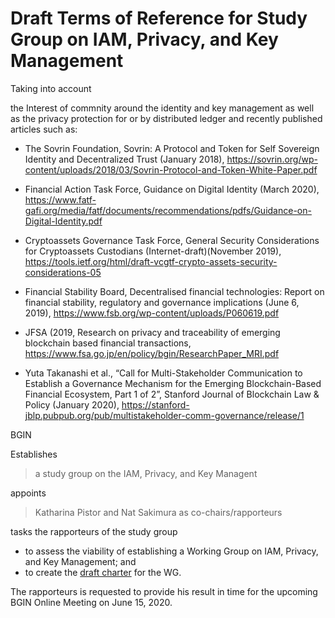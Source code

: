 # Draft Terms of Reference for  Study Group on IAM, Privacy, and Key Management

Taking into account

the Interest of commnity around the identity and key management as well as the privacy protection 
for or by distributed ledger and recently published articles such as: 

* The Sovrin Foundation, Sovrin: A Protocol and Token for Self Sovereign Identity and Decentralized Trust (January 2018), https://sovrin.org/wp-content/uploads/2018/03/Sovrin-Protocol-and-Token-White-Paper.pdf

* Financial Action Task Force, Guidance on Digital Identity (March 2020), https://www.fatf-gafi.org/media/fatf/documents/recommendations/pdfs/Guidance-on-Digital-Identity.pdf

* Cryptoassets Governance Task Force, General Security Considerations for Cryptoassets Custodians (Internet-draft)(November 2019), https://tools.ietf.org/html/draft-vcgtf-crypto-assets-security-considerations-05

* Financial Stability Board, Decentralised financial technologies: Report on financial stability, regulatory and governance implications (June 6, 2019), https://www.fsb.org/wp-content/uploads/P060619.pdf

* JFSA (2019, Research on privacy and traceability of emerging blockchain based financial transactions, https://www.fsa.go.jp/en/policy/bgin/ResearchPaper_MRI.pdf

* Yuta Takanashi et al., “Call for Multi-Stakeholder Communication to Establish a Governance Mechanism for the Emerging Blockchain-Based Financial Ecosystem, Part 1 of 2”, Stanford Journal of Blockchain Law & Policy (January 2020), https://stanford-jblp.pubpub.org/pub/multistakeholder-comm-governance/release/1


BGIN

Establishes

> a study group on the IAM, Privacy, and Key Managent

appoints

> Katharina Pistor and Nat Sakimura as co-chairs/rapporteurs

tasks the rapporteurs of the study group

* to assess the viability of establishing a Working Group on IAM, Privacy, and Key Management; and
* to create the [draft charter](https://github.com/bgin-global/sgip/blob/master/draft_charter.md) for the WG. 

The rapporteurs is requested to provide his result in time for the upcoming 
BGIN Online Meeting on June 15, 2020.


